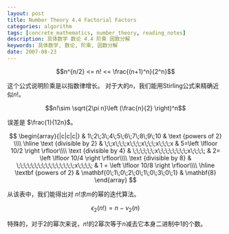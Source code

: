 ```yaml
---
layout: post
title: Number Theory 4.4 Factorial Factors
categories: algorithm
tags: [concrete_mathematics, number_theory, reading_notes]
description: 具体数学 数论 4.4 阶乘 因数分解
keywords: 具体数学, 数论, 阶乘, 因数分解
date: 2007-08-23
---
```


$$n^{n/2} <= n! <= \frac{(n+1)^n}{2^n}$$

这个公式说明阶乘是以指数律增长。
对于大的$n$，我们能用Stirling公式来精确近似$n!$。

$$n!\sim \sqrt{2\pi n}\left (\frac{n}{2} \right)^n$$

误差是 $\frac{1}{12n}$。

$$
\begin{array}{|c|c|c|}  & 1\;2\;3\;4\;5\;6\;7\;8\;9\;10  & \text {powers of 2} \\\\
\hline
\text {divisible by 2} & \;\;x\;\;\;x\;\;\;x\;\;\;x\;\;\;x & 5=\left \lfloor 10/2 \right \rfloor\\\\
\text {divisible by 4} & \;\;\;\;\;\;x\;\;\;\;\;\;\;\;x\;\;\;\; & 2= \left \lfloor 10/4 \right \rfloor\\\\
\text {divisible by 8} & \;\;\;\;\;\;\;\;\;\;\;\;\;\;\;\;x\;\;\;\; & 1 = \left \lfloor 10/8 \right \rfloor\\\\
\hline
\textbf {powers of 2} & \mathbf{0\;1\;0\;2\;0\;1\;0\;3\;0\;1} & \mathbf{8}
\end{array}
$$

从该表中，我们能得出对 $n!$求$m$的幂的迭代算法。

$$\epsilon _2(n!)=n-\nu _2(n)$$

特殊的，对于2的幂次来说，$n!$的2幂次等于$n$减去它本身二进制中1的个数。